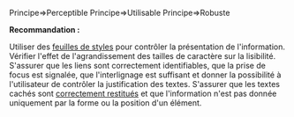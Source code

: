 Principe=>Perceptible
Principe=>Utilisable
Principe=>Robuste

**Recommandation :**

Utiliser des [feuilles de styles](#feuille-de-style) pour contrôler la présentation de l'information. Vérifier l'effet de l'agrandissement des tailles de caractère sur la lisibilité. S'assurer que les liens sont correctement identifiables, que la prise de focus est signalée, que l'interlignage est suffisant et donner la possibilité à l'utilisateur de contrôler la justification des textes. S'assurer que les textes cachés sont [correctement restitués](#correctement-restitue-par-les-technologies-dassistance) et que l'information n'est pas donnée uniquement par la forme ou la position d'un élément.

